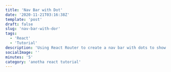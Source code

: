 ```yaml
---
title: 'Nav Bar with Dot'
date: '2020-11-21T03:16:38Z'
template: 'post'
draft: false
slug: 'nav-bar-with-dor'
tags:
  - 'React'
  - 'Tutorial'
description: 'Using React Router to create a nav bar with dots to show active status'
socialImage: ''
minutes: '5'
category: 'anotha react tutorial'
---
```

